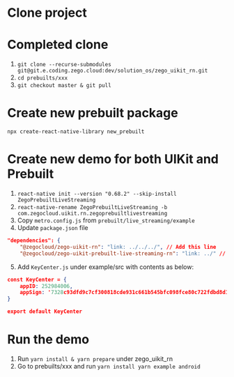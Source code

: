 # Clone project

# Completed clone
1. `git clone --recurse-submodules git@git.e.coding.zego.cloud:dev/solution_os/zego_uikit_rn.git`
2. `cd prebuilts/xxx`
3. `git checkout master & git pull`


# Create new prebuilt package

`npx create-react-native-library new_prebuilt`

# Create new demo for both UIKit and Prebuilt

1. `react-native init --version "0.68.2" --skip-install ZegoPrebuiltLiveStreaming`
2. `react-native-rename ZegoPrebuiltLiveStreaming -b com.zegocloud.uikit.rn.zegoprebuiltlivestreaming`
3. Copy `metro.config.js` from `prebuilt/live_streaming/example`
4. Update `package.json` file

```json
"dependencies": {
    "@zegocloud/zego-uikit-rn": "link: ../../../", // Add this line
    "@zegocloud/zego-uikit-prebuilt-live-streaming-rn": "link: ../" // Add this line
```
5. Add `KeyCenter.js` under example/src with contents as below:
```json
const KeyCenter = {
    appID: 252984006,
    appSign: '7328c93dfd9c7cf300818cde931c661b545bfc098fce80c722fdbd8d1a3b262a',
}

export default KeyCenter
```

# Run the demo

1. Run `yarn install & yarn prepare` under zego_uikit_rn
2. Go to prebuilts/xxx and run `yarn install yarn example android`

